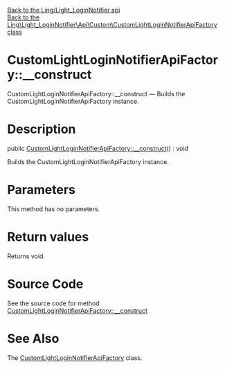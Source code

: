 [Back to the Ling/Light_LoginNotifier api](https://github.com/lingtalfi/Light_LoginNotifier/blob/master/doc/api/Ling/Light_LoginNotifier.md)<br>
[Back to the Ling\Light_LoginNotifier\Api\Custom\CustomLightLoginNotifierApiFactory class](https://github.com/lingtalfi/Light_LoginNotifier/blob/master/doc/api/Ling/Light_LoginNotifier/Api/Custom/CustomLightLoginNotifierApiFactory.md)


CustomLightLoginNotifierApiFactory::__construct
================



CustomLightLoginNotifierApiFactory::__construct — Builds the CustomLightLoginNotifierApiFactory instance.




Description
================


public [CustomLightLoginNotifierApiFactory::__construct](https://github.com/lingtalfi/Light_LoginNotifier/blob/master/doc/api/Ling/Light_LoginNotifier/Api/Custom/CustomLightLoginNotifierApiFactory/__construct.md)() : void




Builds the CustomLightLoginNotifierApiFactory instance.




Parameters
================

This method has no parameters.


Return values
================

Returns void.








Source Code
===========
See the source code for method [CustomLightLoginNotifierApiFactory::__construct](https://github.com/lingtalfi/Light_LoginNotifier/blob/master/Api/Custom/CustomLightLoginNotifierApiFactory.php#L21-L24)


See Also
================

The [CustomLightLoginNotifierApiFactory](https://github.com/lingtalfi/Light_LoginNotifier/blob/master/doc/api/Ling/Light_LoginNotifier/Api/Custom/CustomLightLoginNotifierApiFactory.md) class.



